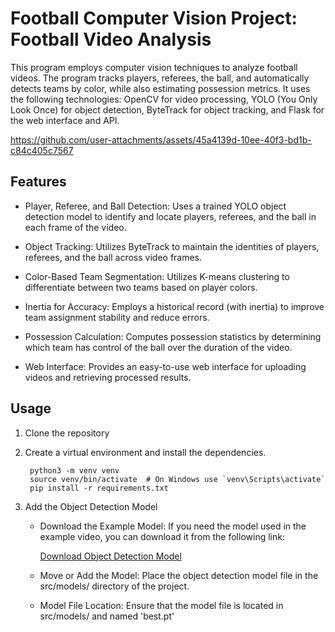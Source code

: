 # Football Computer Vision Project: Football Video Analysis

This program employs computer vision techniques to analyze football videos. The program tracks players, referees, the ball, and automatically detects teams by color, while also estimating possession metrics. It uses the following technologies: OpenCV for video processing, YOLO (You Only Look Once) for object detection, ByteTrack for object tracking, and Flask for the web interface and API.



https://github.com/user-attachments/assets/45a4139d-10ee-40f3-bd1b-c84c405c7567



## Features

* Player, Referee, and Ball Detection: Uses a trained YOLO object detection model to identify and locate players, referees, and the ball in each frame of the video.

* Object Tracking: Utilizes ByteTrack to maintain the identities of players, referees, and the ball across video frames.

* Color-Based Team Segmentation: Utilizes K-means clustering to differentiate between two teams based on player colors.
  
* Inertia for Accuracy: Employs a historical record (with inertia) to improve team assignment stability and reduce errors.

* Possession Calculation: Computes possession statistics by determining which team has control of the ball over the duration of the video.

* Web Interface: Provides an easy-to-use web interface for uploading videos and retrieving processed results.


## Usage 

1. Clone the repository
2. Create a virtual environment and install the dependencies.
   ```
    python3 -m venv venv
    source venv/bin/activate  # On Windows use `venv\Scripts\activate`
    pip install -r requirements.txt
   ```
3. Add the Object Detection Model

    * Download the Example Model:
    If you need the model used in the example video, you can download it from the following link:

      [Download Object Detection Model](https://drive.google.com/drive/folders/1KNSjqteQnTNeltk6nBjQqVgs3SPqppGF?usp=sharing)

   * Move or Add the Model:
    Place the object detection model file in the src/models/ directory of the project.
    
    * Model File Location:
    Ensure that the model file is located in src/models/ and named 'best.pt'
